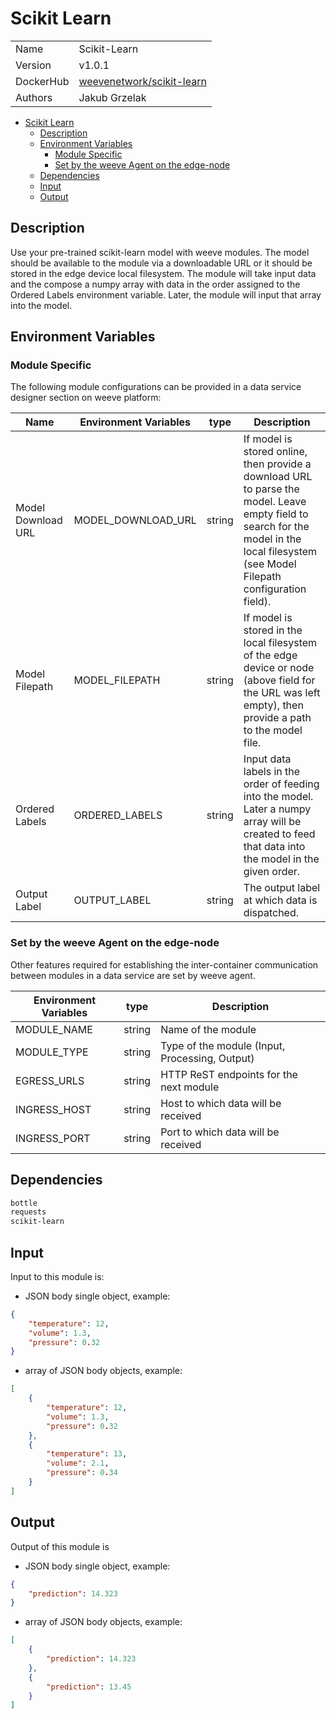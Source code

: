 # Scikit Learn

|           |                                                                                 |
| --------- | ------------------------------------------------------------------------------- |
| Name      | Scikit-Learn                                                                    |
| Version   | v1.0.1                                                                          |
| DockerHub | [weevenetwork/scikit-learn](https://hub.docker.com/r/weevenetwork/scikit-learn) |
| Authors   | Jakub Grzelak                                                                   |

- [Scikit Learn](#scikit-learn)
  - [Description](#description)
  - [Environment Variables](#environment-variables)
    - [Module Specific](#module-specific)
    - [Set by the weeve Agent on the edge-node](#set-by-the-weeve-agent-on-the-edge-node)
  - [Dependencies](#dependencies)
  - [Input](#input)
  - [Output](#output)

## Description

Use your pre-trained scikit-learn model with weeve modules. The model should be available to the module via a downloadable URL or it should be stored in the edge device local filesystem. The module will take input data and the compose a numpy array with data in the order assigned to the Ordered Labels environment variable. Later, the module will input that array into the model.

## Environment Variables

### Module Specific

The following module configurations can be provided in a data service designer section on weeve platform:

| Name               | Environment Variables | type   | Description                                                                                                                                                                                       |
| ------------------ | --------------------- | ------ | ------------------------------------------------------------------------------------------------------------------------------------------------------------------------------------------------- |
| Model Download URL | MODEL_DOWNLOAD_URL    | string | If model is stored online, then provide a download URL to parse the model. Leave empty field to search for the model in the local filesystem (see Model Filepath configuration field).                                                     |
| Model Filepath     | MODEL_FILEPATH        | string | If model is stored in the local filesystem of the edge device or node (above field for the URL was left empty), then provide a path to the model file. |
| Ordered Labels     | ORDERED_LABELS        | string | Input data labels in the order of feeding into the model. Later a numpy array will be created to feed that data into the model in the given order.                                                |
| Output Label       | OUTPUT_LABEL          | string | The output label at which data is dispatched.                                                                                                                                                    |

### Set by the weeve Agent on the edge-node

Other features required for establishing the inter-container communication between modules in a data service are set by weeve agent.

| Environment Variables | type   | Description                                    |
| --------------------- | ------ | ---------------------------------------------- |
| MODULE_NAME           | string | Name of the module                             |
| MODULE_TYPE           | string | Type of the module (Input, Processing, Output) |
| EGRESS_URLS           | string | HTTP ReST endpoints for the next module        |
| INGRESS_HOST          | string | Host to which data will be received            |
| INGRESS_PORT          | string | Port to which data will be received            |

## Dependencies

```txt
bottle
requests
scikit-learn
```

## Input

Input to this module is:

-   JSON body single object, example:

```json
{
    "temperature": 12,
    "volume": 1.3,
    "pressure": 0.32
}
```

-   array of JSON body objects, example:

```json
[
    {
        "temperature": 12,
        "volume": 1.3,
        "pressure": 0.32
    },
    {
        "temperature": 13,
        "volume": 2.1,
        "pressure": 0.34
    }
]
```

## Output

Output of this module is

-   JSON body single object, example:

```json
{
    "prediction": 14.323
}
```

-   array of JSON body objects, example:

```json
[
    {
        "prediction": 14.323
    },
    {
        "prediction": 13.45
    }
]
```
